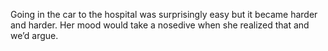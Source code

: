Going in the car to the hospital was surprisingly easy but it became harder and harder. Her mood would take a nosedive when she realized that and we’d argue.